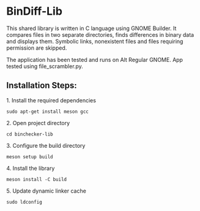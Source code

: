 BinDiff-Lib
===========

This shared library is written in C language using GNOME Builder. It compares files in two separate directories, finds differences in binary data and displays them. Symbolic links, nonexistent files and files requiring permission are skipped.

The application has been tested and runs on Alt Regular GNOME. App tested using file\_scrambler.py.

Installation Steps:
-------------------

1\. Install the required dependencies

``` sudo apt-get install meson gcc ```

2\. Open project directory

``` cd binchecker-lib ```

3\. Configure the build directory

``` meson setup build ```

4\. Install the library

``` meson install -C build ```

5\. Update dynamic linker cache

``` sudo ldconfig ```
